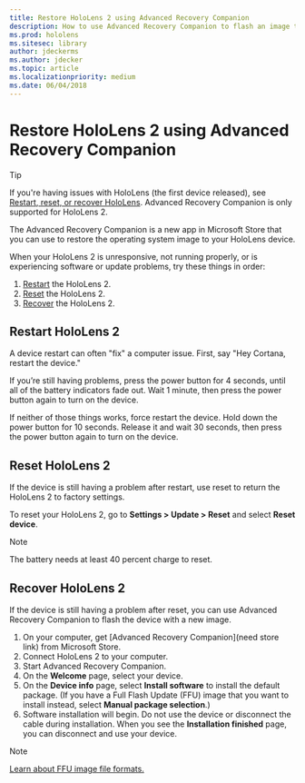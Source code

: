 ```yaml
---
title: Restore HoloLens 2 using Advanced Recovery Companion 
description: How to use Advanced Recovery Companion to flash an image to HoloLens 2.
ms.prod: hololens
ms.sitesec: library
author: jdeckerms
ms.author: jdecker
ms.topic: article
ms.localizationpriority: medium
ms.date: 06/04/2018
---
```


# Restore HoloLens 2 using Advanced Recovery Companion

>[!TIP]
>If you're having issues with HoloLens (the first device released), see [Restart, reset, or recover HoloLens](https://support.microsoft.com/help/13452/hololens-restart-reset-or-recover-hololens). Advanced Recovery Companion is only supported for HoloLens 2.

The Advanced Recovery Companion is a new app in Microsoft Store that you can use to restore the operating system image to your HoloLens device.

When your HoloLens 2 is unresponsive, not running properly, or is experiencing software or update problems, try these things in order:

1. [Restart](#restart-hololens) the HoloLens 2.
2. [Reset](#reset-hololens) the HoloLens 2.
3. [Recover](#recover-hololens) the HoloLens 2.

## Restart HoloLens 2

A device restart can often "fix" a computer issue. First, say "Hey Cortana, restart the device."

If you’re still having problems, press the power button for 4 seconds, until all of the battery indicators fade out. Wait 1 minute, then press the power button again to turn on the device.

If neither of those things works, force restart the device. Hold down the power button for 10 seconds. Release it and wait 30 seconds, then press the power button again to turn on the device.

## Reset HoloLens 2

If the device is still having a problem after restart, use reset to return the HoloLens 2 to factory settings.

To reset your HoloLens 2, go to **Settings > Update > Reset** and select **Reset device**. 

>[!NOTE]
>The battery needs at least 40 percent charge to reset.

## Recover HoloLens 2

If the device is still having a problem after reset, you can use Advanced Recovery Companion to flash the device with a new image.

1. On your computer, get [Advanced Recovery Companion](need store link) from Microsoft Store.
2. Connect HoloLens 2 to your computer.
3. Start Advanced Recovery Companion.
4. On the **Welcome** page, select your device.
5. On the **Device info** page, select **Install software** to install the default package. (If you have a Full Flash Update (FFU) image that you want to install instead, select **Manual package selection**.)
6. Software installation will begin. Do not use the device or disconnect the cable during installation. When you see the **Installation finished** page, you can disconnect and use your device.

>[!NOTE]
>[Learn about FFU image file formats.](https://docs.microsoft.com/windows-hardware/manufacture/desktop/wim-vs-ffu-image-file-formats)